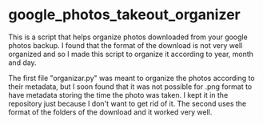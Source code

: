 # google_photos_takeout_organizer

This is a script that helps organize photos downloaded from your google photos backup. I found that the format of the download is
not very well organized and so I made this script to organize it according to year, month and day. 

The first file "organizar.py" was meant to organize the photos according to their metadata, but I soon found that it was not possible
for .png format to have metadata storing the time the photo was taken. I kept it in the repository just because I don't want to get rid of it.
The second uses the format of the folders of the download and it worked very well.
